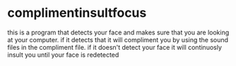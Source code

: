 # complimentinsultfocus


this is a program that detects your face and makes sure that you are looking at your computer. if it detects that it will compliment you by using the sound files in the compliment file. if it doesn't detect your face it will continuosly insult you until your face is redetected
